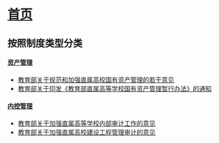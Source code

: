 <!-- docs/_sidebar.md -->

#  [首页](/README)

## 按照制度类型分类

#### [资产管理](高等院校/资产管理/)
- [教育部关于规范和加强直属高校国有资产管理的若干意见](高等院校/资产管理/教育部关于规范和加强直属高校国有资产管理的若干意见.md)
- [教育部关于印发《教育部直属高等学校国有资产管理暂行办法》的通知](高等院校/资产管理/教育部关于印发《教育部直属高等学校国有资产管理暂行办法》的通知)


#### [内控管理](高等院校/内控管理/)
- [教育部关于加强直属高等学校内部审计工作的意见](高等院校/内控管理/教育部关于加强直属高等学校内部审计工作的意见.md)
- [教育部关于加强直属高校建设工程管理审计的意见](高等院校/内控管理/教育部关于加强直属高校建设工程管理审计的意见.md)
